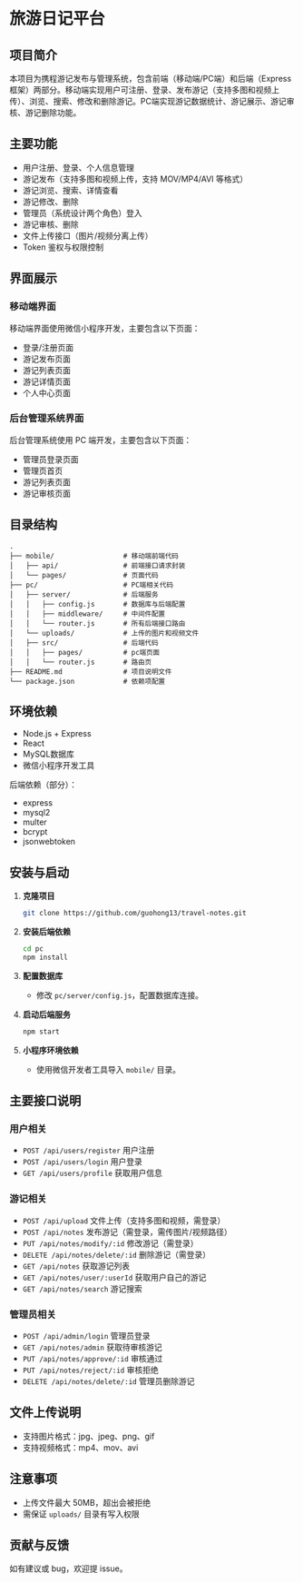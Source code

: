 # 旅游日记平台
## 项目简介

本项目为携程游记发布与管理系统，包含前端（移动端/PC端）和后端（Express框架）两部分。移动端实现用户可注册、登录、发布游记（支持多图和视频上传）、浏览、搜索、修改和删除游记。PC端实现游记数据统计、游记展示、游记审核、游记删除功能。

## 主要功能

- 用户注册、登录、个人信息管理
- 游记发布（支持多图和视频上传，支持 MOV/MP4/AVI 等格式）
- 游记浏览、搜索、详情查看
- 游记修改、删除
- 管理员（系统设计两个角色）登入
- 游记审核、删除
- 文件上传接口（图片/视频分离上传）
- Token 鉴权与权限控制

## 界面展示

### 移动端界面

移动端界面使用微信小程序开发，主要包含以下页面：

- 登录/注册页面
- 游记发布页面
- 游记列表页面
- 游记详情页面
- 个人中心页面

### 后台管理系统界面

后台管理系统使用 PC 端开发，主要包含以下页面：

- 管理员登录页面
- 管理页首页
- 游记列表页面
- 游记审核页面

## 目录结构

```
.
├── mobile/                 # 移动端前端代码
│   ├── api/                # 前端接口请求封装
│   └── pages/              # 页面代码
├── pc/                     # PC端相关代码
│   ├── server/             # 后端服务
│   │   ├── config.js       # 数据库与后端配置
│   │   ├── middleware/     # 中间件配置
│   │   └── router.js       # 所有后端接口路由
│   └── uploads/            # 上传的图片和视频文件
│   ├── src/                # 后端代码
│   │   ├── pages/          # pc端页面
│   │   └── router.js       # 路由页
├── README.md               # 项目说明文件
└── package.json            # 依赖项配置
```

## 环境依赖

- Node.js + Express
- React
- MySQL数据库
- 微信小程序开发工具

后端依赖（部分）：
- express
- mysql2
- multer
- bcrypt
- jsonwebtoken

## 安装与启动

1. **克隆项目**
   ```bash
   git clone https://github.com/guohong13/travel-notes.git
   ```

2. **安装后端依赖**
   ```bash
   cd pc
   npm install
   ```

3. **配置数据库**
   - 修改 `pc/server/config.js`，配置数据库连接。

4. **启动后端服务**
   ```bash
   npm start
   ```

5. **小程序环境依赖**
   - 使用微信开发者工具导入 `mobile/` 目录。

## 主要接口说明

### 用户相关

- `POST /api/users/register` 用户注册
- `POST /api/users/login` 用户登录
- `GET /api/users/profile` 获取用户信息

### 游记相关

- `POST /api/upload` 文件上传（支持多图和视频，需登录）
- `POST /api/notes` 发布游记（需登录，需传图片/视频路径）
- `PUT /api/notes/modify/:id` 修改游记（需登录）
- `DELETE /api/notes/delete/:id` 删除游记（需登录）
- `GET /api/notes` 获取游记列表
- `GET /api/notes/user/:userId` 获取用户自己的游记
- `GET /api/notes/search` 游记搜索

### 管理员相关

- `POST /api/admin/login` 管理员登录
- `GET /api/notes/admin` 获取待审核游记
- `PUT /api/notes/approve/:id` 审核通过
- `PUT /api/notes/reject/:id` 审核拒绝
- `DELETE /api/notes/delete/:id` 管理员删除游记

## 文件上传说明

- 支持图片格式：jpg、jpeg、png、gif
- 支持视频格式：mp4、mov、avi

## 注意事项

- 上传文件最大 50MB，超出会被拒绝
- 需保证 `uploads/` 目录有写入权限

## 贡献与反馈

如有建议或 bug，欢迎提 issue。
